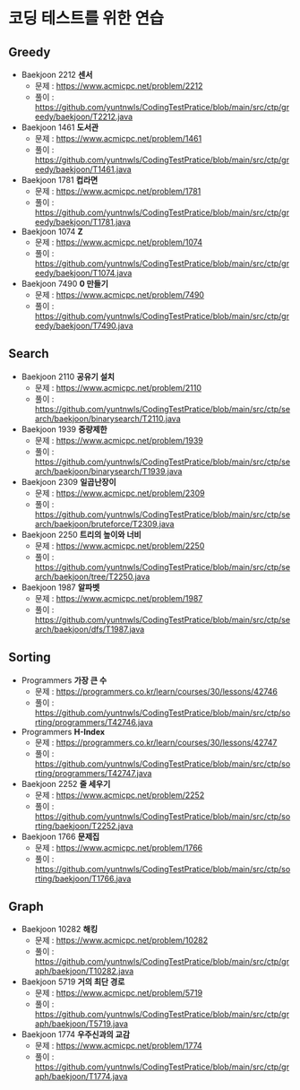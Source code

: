  # 코딩 테스트를 위한 연습

## Greedy
- Baekjoon 2212 **센서**
  - 문제 : https://www.acmicpc.net/problem/2212
  - 풀이 : https://github.com/yuntnwls/CodingTestPratice/blob/main/src/ctp/greedy/baekjoon/T2212.java
- Baekjoon 1461 **도서관**
  - 문제 : https://www.acmicpc.net/problem/1461
  - 풀이 : https://github.com/yuntnwls/CodingTestPratice/blob/main/src/ctp/greedy/baekjoon/T1461.java
- Baekjoon 1781 **컵라면**
  - 문제 : https://www.acmicpc.net/problem/1781
  - 풀이 : https://github.com/yuntnwls/CodingTestPratice/blob/main/src/ctp/greedy/baekjoon/T1781.java
- Baekjoon 1074 **Z**
  - 문제 : https://www.acmicpc.net/problem/1074
  - 풀이 : https://github.com/yuntnwls/CodingTestPratice/blob/main/src/ctp/greedy/baekjoon/T1074.java
- Baekjoon 7490 **0 만들기**
  - 문제 : https://www.acmicpc.net/problem/7490
  - 풀이 : https://github.com/yuntnwls/CodingTestPratice/blob/main/src/ctp/greedy/baekjoon/T7490.java

## Search
- Baekjoon 2110 **공유기 설치**
  - 문제 : https://www.acmicpc.net/problem/2110
  - 풀이 : https://github.com/yuntnwls/CodingTestPratice/blob/main/src/ctp/search/baekjoon/binarysearch/T2110.java
- Baekjoon 1939 **중량제한**
  - 문제 : https://www.acmicpc.net/problem/1939
  - 풀이 : https://github.com/yuntnwls/CodingTestPratice/blob/main/src/ctp/search/baekjoon/binarysearch/T1939.java
- Baekjoon 2309 **일곱난장이**
  - 문제 : https://www.acmicpc.net/problem/2309
  - 풀이 : https://github.com/yuntnwls/CodingTestPratice/blob/main/src/ctp/search/baekjoon/bruteforce/T2309.java
- Baekjoon 2250 **트리의 높이와 너비**
  - 문제 : https://www.acmicpc.net/problem/2250
  - 풀이 : https://github.com/yuntnwls/CodingTestPratice/blob/main/src/ctp/search/baekjoon/tree/T2250.java
- Baekjoon 1987 **알파벳**
  - 문제 : https://www.acmicpc.net/problem/1987
  - 풀이 : https://github.com/yuntnwls/CodingTestPratice/blob/main/src/ctp/search/baekjoon/dfs/T1987.java

## Sorting
- Programmers **가장 큰 수**
  - 문제 : https://programmers.co.kr/learn/courses/30/lessons/42746
  - 풀이 : https://github.com/yuntnwls/CodingTestPratice/blob/main/src/ctp/sorting/programmers/T42746.java
- Programmers **H-Index**
  - 문제 : https://programmers.co.kr/learn/courses/30/lessons/42747
  - 풀이 : https://github.com/yuntnwls/CodingTestPratice/blob/main/src/ctp/sorting/programmers/T42747.java
- Baekjoon 2252 **줄 세우기**
  - 문제 : https://www.acmicpc.net/problem/2252
  - 풀이 : https://github.com/yuntnwls/CodingTestPratice/blob/main/src/ctp/sorting/baekjoon/T2252.java
- Baekjoon 1766 **문제집**
  - 문제 : https://www.acmicpc.net/problem/1766
  - 풀이 : https://github.com/yuntnwls/CodingTestPratice/blob/main/src/ctp/sorting/baekjoon/T1766.java

## Graph
- Baekjoon 10282 **해킹**
  - 문제 : https://www.acmicpc.net/problem/10282
  - 풀이 : https://github.com/yuntnwls/CodingTestPratice/blob/main/src/ctp/graph/baekjoon/T10282.java
- Baekjoon 5719 **거의 최단 경로**
  - 문제 : https://www.acmicpc.net/problem/5719
  - 풀이 : https://github.com/yuntnwls/CodingTestPratice/blob/main/src/ctp/graph/baekjoon/T5719.java
- Baekjoon 1774 **우주신과의 교감**
  - 문제 : https://www.acmicpc.net/problem/1774
  - 풀이 : https://github.com/yuntnwls/CodingTestPratice/blob/main/src/ctp/graph/baekjoon/T1774.java